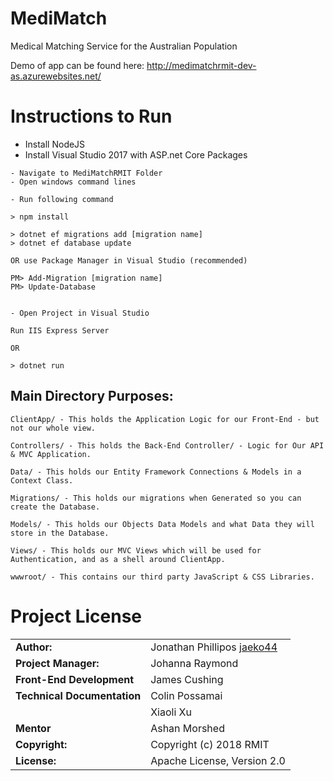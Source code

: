 # MediMatch
Medical Matching Service for the Australian Population

Demo of app can be found here: http://medimatchrmit-dev-as.azurewebsites.net/ 

# Instructions to Run

- Install NodeJS
- Install Visual Studio 2017 with ASP.net Core Packages

```
- Navigate to MediMatchRMIT Folder
- Open windows command lines

- Run following command

> npm install

> dotnet ef migrations add [migration name] 
> dotnet ef database update

OR use Package Manager in Visual Studio (recommended)

PM> Add-Migration [migration name] 
PM> Update-Database


- Open Project in Visual Studio

Run IIS Express Server

OR

> dotnet run

```

## Main Directory Purposes:

```
ClientApp/ - This holds the Application Logic for our Front-End - but not our whole view.

Controllers/ - This holds the Back-End Controller/ - Logic for Our API & MVC Application.

Data/ - This holds our Entity Framework Connections & Models in a Context Class.

Migrations/ - This holds our migrations when Generated so you can create the Database.

Models/ - This holds our Objects Data Models and what Data they will store in the Database.

Views/ - This holds our MVC Views which will be used for Authentication, and as a shell around ClientApp.

wwwroot/ - This contains our third party JavaScript & CSS Libraries.

```

# Project License

|							  |                                          |
|:----------------------------|:-----------------------------------------|
| **Author:**		          | Jonathan Phillipos [jaeko44](https://github.com/jaeko44)
| **Project Manager:**        | Johanna Raymond 
| **Front-End Development**   | James Cushing 
| **Technical Documentation** | Colin Possamai
|							  | Xiaoli Xu
| **Mentor**				  | Ashan Morshed
| **Copyright:**			  | Copyright (c) 2018 RMIT
| **License:**				  | Apache License, Version 2.0
